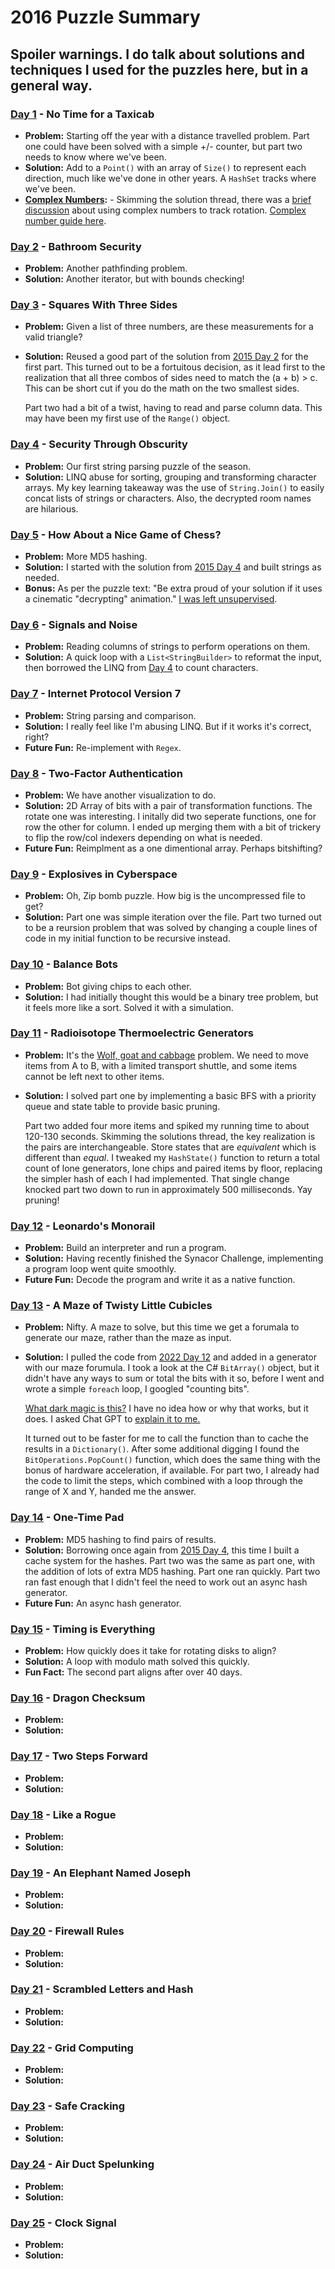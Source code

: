 # 2016 Puzzle Summary 
## Spoiler warnings. I do talk about solutions and techniques I used for the puzzles here, but in a general way.

### [Day 1](Day%2001) - No Time for a Taxicab
- **Problem:** Starting off the year with a distance travelled problem. Part one could have been solved with a simple +/- counter, but part two needs to know where we've been. 
- **Solution:** Add to a `Point()` with an array of `Size()` to represent each direction, much like we've done in other years. A `HashSet` tracks where we've been.
- **[Complex Numbers](Day%2001%20Complex%20Numbers):** - Skimming the solution thread, there was a [brief discussion](https://www.reddit.com/r/adventofcode/comments/5fur6q/comment/dangjvv/) about using complex numbers to track rotation. [Complex number guide here](https://betterexplained.com/articles/a-visual-intuitive-guide-to-imaginary-numbers/). 

### [Day 2](Day%2002) - Bathroom Security
- **Problem:** Another pathfinding problem. 
- **Solution:** Another iterator, but with bounds checking!

### [Day 3](Day%2003) - Squares With Three Sides
- **Problem:** Given a list of three numbers, are these measurements for a valid triangle? 
- **Solution:** Reused a good part of the solution from [2015 Day 2](../2015/Day%2002/) for the first part. This turned out to be a fortuitous decision, as it lead first to the realization that all three combos of sides need to match the (a + b) > c. This can be short cut if you do the math on the two smallest sides.

  Part two had a bit of a twist, having to read and parse column data. This may have been my first use of the `Range()` object. 

### [Day 4](Day%2004) - Security Through Obscurity
- **Problem:** Our first string parsing puzzle of the season. 
- **Solution:** LINQ abuse for sorting, grouping and transforming character arrays. My key learning takeaway was the use of `String.Join()` to easily concat lists of strings or characters. Also, the decrypted room names are hilarious.

### [Day 5](Day%2005) - How About a Nice Game of Chess?
- **Problem:** More MD5 hashing.
- **Solution:** I started with the solution from [2015 Day 4](../2015/Day%2004/) and built strings as needed.
- **Bonus:** As per the puzzle text: "Be extra proud of your solution if it uses a cinematic "decrypting" animation." [I was left unsupervised](https://www.youtube.com/watch?v=gRoWDbM7zLw).

### [Day 6](Day%2006) - Signals and Noise
- **Problem:** Reading columns of strings to perform operations on them. 
- **Solution:** A quick loop with a `List<StringBuilder>` to reformat the input, then borrowed the LINQ from [Day 4](Day%2004) to count characters.

### [Day 7](Day%2007) - Internet Protocol Version 7
- **Problem:** String parsing and comparison.
- **Solution:** I really feel like I'm abusing LINQ. But if it works it's correct, right?
- **Future Fun:** Re-implement with `Regex`.

### [Day 8](Day%2008) - Two-Factor Authentication
- **Problem:** We have another visualization to do.
- **Solution:** 2D Array of bits with a pair of transformation functions. The rotate one was interesting. I initally did two seperate functions, one for row the other for column. I ended up merging them with a bit of trickery to flip the row/col indexers depending on what is needed.
- **Future Fun:** Reimplment as a one dimentional array. Perhaps bitshifting? 

### [Day 9](Day%2009) - Explosives in Cyberspace
- **Problem:** Oh, Zip bomb puzzle. How big is the uncompressed file to get? 
- **Solution:** Part one was simple iteration over the file. Part two turned out to be a reursion problem that was solved by changing a couple lines of code in my initial function to be recursive instead.

### [Day 10](Day%2010) - Balance Bots
- **Problem:** Bot giving chips to each other.
- **Solution:** I had initially thought this would be a binary tree problem, but it feels more like a sort. Solved it with a simulation. 

### [Day 11](Day%2011) - Radioisotope Thermoelectric Generators
- **Problem:** It's the [Wolf, goat and cabbage](https://en.wikipedia.org/wiki/Wolf,_goat_and_cabbage_problem) problem. We need to move items from A to B, with a limited transport shuttle, and some items cannot be left next to other items.
- **Solution:** I solved part one by implementing a basic BFS with a priority queue and state table to provide basic pruning.

  Part two added four more items and spiked my running time to about 120-130 seconds. Skimming the solutions thread, the key realization is the pairs are interchangeable. Store states that are *equivalent* which is different than *equal*. I tweaked my `HashState()` function to return a total count of lone generators, lone chips and paired items by floor, replacing the simpler hash of each I had implemented. That single change knocked part two down to run in approximately 500 milliseconds. Yay pruning!

### [Day 12](Day%2012) - Leonardo's Monorail
- **Problem:** Build an interpreter and run a program. 
- **Solution:** Having recently finished the Synacor Challenge, implementing a program loop went quite smoothly.
- **Future Fun:** Decode the program and write it as a native function.

### [Day 13](Day%2013) - A Maze of Twisty Little Cubicles
- **Problem:** Nifty. A maze to solve, but this time we get a forumala to generate our maze, rather than the maze as input.
- **Solution:** I pulled the code from [2022 Day 12](../2022/Day%2012/) and added in a generator with our maze forumula. I took a look at the C# `BitArray()` object, but it didn't have any ways to sum or total the bits with it so, before I went and wrote a simple `foreach` loop, I googled "counting bits".

  [What dark magic is this?](http://graphics.stanford.edu/~seander/bithacks.html#CountBitsSetParallel) I have no idea how or why that works, but it does. I asked Chat GPT to [explain it to me.](Day%2013/Fast%20Bit%20Counting.txt)

  It turned out to be faster for me to call the function than to cache the results in a `Dictionary()`. After some additional digging I found the `BitOperations.PopCount()` function, which does the same thing with the bonus of hardware acceleration, if available. For part two, I already had the code to limit the steps, which combined with a loop through the range of X and Y, handed me the answer.

### [Day 14](Day%2014) - One-Time Pad
- **Problem:** MD5 hashing to find pairs of results. 
- **Solution:** Borrowing once again from [2015 Day 4](../2015/Day%2004/), this time I built a cache system for the hashes. Part two was the same as part one, with the addition of lots of extra MD5 hashing. Part one ran quickly. Part two ran fast enough that I didn't feel the need to work out an async hash generator.
- **Future Fun:** An async hash generator. 

### [Day 15](Day%2015) - Timing is Everything
- **Problem:** How quickly does it take for rotating disks to align?
- **Solution:** A loop with modulo math solved this quickly.
- **Fun Fact:** The second part aligns after over 40 days. 

### [Day 16](Day%2016) - Dragon Checksum
- **Problem:**
- **Solution:**

### [Day 17](Day%2017) - Two Steps Forward
- **Problem:**
- **Solution:**

### [Day 18](Day%2018) - Like a Rogue
- **Problem:**
- **Solution:**

### [Day 19](Day%2019) - An Elephant Named Joseph
- **Problem:**
- **Solution:**

### [Day 20](Day%2020) - Firewall Rules
- **Problem:**
- **Solution:**

### [Day 21](Day%2021) - Scrambled Letters and Hash
- **Problem:**
- **Solution:**

### [Day 22](Day%2022) - Grid Computing 
- **Problem:**
- **Solution:**

### [Day 23](Day%2023) - Safe Cracking
- **Problem:**
- **Solution:**

### [Day 24](Day%2024) - Air Duct Spelunking
- **Problem:**
- **Solution:**

### [Day 25](Day%2025) - Clock Signal
- **Problem:**
- **Solution:**
